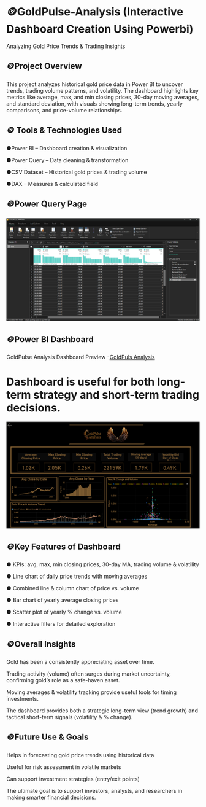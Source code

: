 # 🪙GoldPulse-Analysis (Interactive Dashboard Creation Using Powerbi)
Analyzing Gold Price Trends & Trading Insights

## 🪙Project Overview
This project analyzes historical gold price data in Power BI to uncover trends, trading volume patterns, and volatility. The dashboard highlights key metrics like average, max, and min closing prices, 30-day moving averages, and standard deviation, with visuals showing long-term trends, yearly comparisons, and price-volume relationships.

## 🪙 Tools & Technologies Used

●Power BI – Dashboard creation & visualization

●Power Query – Data cleaning & transformation

●CSV Dataset – Historical gold prices & trading volume

●DAX – Measures & calculated field

## 🪙Power Query Page
<img src="https://github.com/Nandhunandy2910/GoldPulse-Analysis/blob/main/Power%20query.png">

## 🪙Power BI Dashboard
GoldPulse Analysis Dashboard Preview -<a href="https://github.com/Nandhunandy2910/GoldPulse-Analysis/blob/main/GOLDPULSE%20ANALYSIS.pbix">GoldPuls Analysis<a/>

# Dashboard is useful for both long-term strategy and short-term trading decisions.

<img src="https://github.com/Nandhunandy2910/GoldPulse-Analysis/blob/main/Dashboard%20screenshot.png">

## 🪙Key Features of Dashboard

● KPIs: avg, max, min closing prices, 30-day MA, trading volume & volatility

● Line chart of daily price trends with moving averages

● Combined line & column chart of price vs. volume

● Bar chart of yearly average closing prices

● Scatter plot of yearly % change vs. volume

● Interactive filters for detailed exploration

## 🪙Overall Insights

Gold has been a consistently appreciating asset over time.

Trading activity (volume) often surges during market uncertainty, confirming gold’s role as a safe-haven asset.

Moving averages & volatility tracking provide useful tools for timing investments.

The dashboard provides both a strategic long-term view (trend growth) and tactical short-term signals (volatility & % change).

## 🪙Future Use & Goals

Helps in forecasting gold price trends using historical data

Useful for risk assessment in volatile markets

Can support investment strategies (entry/exit points)

The ultimate goal is to support investors, analysts, and researchers in making smarter financial decisions.












